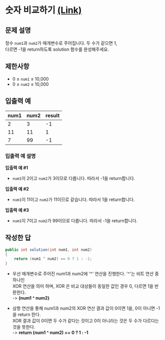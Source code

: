 # 숫자 비교하기 [(Link)](https://school.programmers.co.kr/learn/courses/30/lessons/120807)

## 문제 설명
정수 `num1`과 `num2`가 매개변수로 주어집니다. 두 수가 같으면 1,   
다르면 -1을 return하도록 solution 함수를 완성해주세요.

## 제한사항
- 0 ≤ `num1` ≤ 10,000
- 0 ≤ `num2` ≤ 10,000

## 입출력 예
|num1|num2|result|
|------|---|---|
|2|3|-1|
|11|11|1|
|7|99|-1|

### 입출력 예 설명

**입출력 예 #1**
  - `num1`이 2이고 `num2`가 3이므로 다릅니다. 따라서 -1을 return합니다.
  
**입출력 예 #2**
  - `num1`이 11이고 `num2`가 11이므로 같습니다. 따라서 1을 return합니다.

**입출력 예 #3**
  - `num1`이 7이고 `num2`가 99이므로 다릅니다. 따라서 -1을 return합니다.
  
## 작성한 답

```cs
public int solution(int num1, int num2) 
{
    return (num1 ^ num2) == 0 ? 1 : -1;
}
```

- 우선 매개변수로 주어진 num1과 num2에 '^' 연산을 진행한다. '^'는 비트 연산 중 하나인   
  XOR 연산을 의미 하며, XOR 은 비교 대상들이 동일한 값인 경우 0, 다르면 1을 반환한다.       
  -> **(num1 ^ num2)**   
  
- 삼항 연산을 통해 num1과 num2의 XOR 연산 결과 값이 0이면 1을, 0이 아니면 -1을 return 한다.   
  XOR 결과 값이 0이면 두 수가 같다는 것이고 0이 아니라는 것은 두 수가 다르다는 것을 뜻한다.    
  -> **return (num1 ^ num2) == 0 ? 1 : -1**